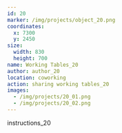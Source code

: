 ```yaml
---
id: 20
marker: /img/projects/object_20.png
coordinates:
  x: 7300
  y: 2450
size:
  width: 830
  height: 700
name: Working Tables_20
author: author_20
location: coworking
action: sharing working tables_20
images:
  - /img/projects/20_01.png
  - /img/projects/20_02.png
---
```


instructions_20
